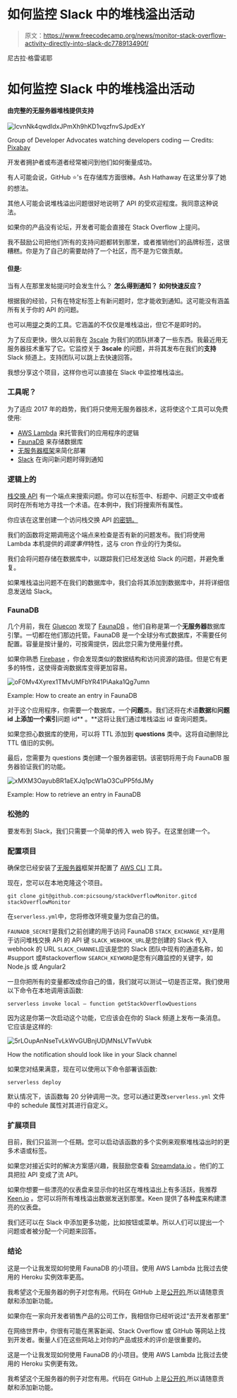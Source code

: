 # 如何监控 Slack 中的堆栈溢出活动

> 原文：<https://www.freecodecamp.org/news/monitor-stack-overflow-activity-directly-into-slack-dc778913490f/>

尼古拉·格雷诺耶

# 如何监控 Slack 中的堆栈溢出活动

#### 由完整的无服务器堆栈提供支持

![lcvnNk4qwdIdxJPmXh9hKD1vqzfnvSJpdExY](img/f4508f0009ba5efd83bcd55cd6555485.png)

Group of Developer Advocates watching developers coding — Credits: [Pixabay](https://pixabay.com/en/meerkat-snout-baby-mammal-guard-275967/)

开发者拥护者或布道者经常被问到他们如何衡量成功。

有人可能会说，GitHub ⭐️'s 在存储库方面很棒。Ash Hathaway 在这里分享了她的想法。

其他人可能会说堆栈溢出问题很好地说明了 API 的受欢迎程度。我同意这种说法。

如果你的产品没有论坛，开发者可能会直接在 Stack Overflow 上提问。

我不鼓励公司把他们所有的支持问题都转到那里，或者推销他们的品牌标签，这很糟糕。你是为了自己的需要劫持了一个社区，而不是为它做贡献。

#### 但是:

当有人在那里发帖提问时会发生什么？
**怎么得到通知？**
**如何快速反应？**

根据我的经验，只有在特定标签上有新问题时，您才能收到通知。这可能没有涵盖所有关于你的 API 的问题。

也可以用[提](http://mention.net/)之类的工具。它涵盖的不仅仅是堆栈溢出，但它不是即时的。

为了反应更快，很久以前我在 [3scale](http://3scale.net/) 为我们的团队拼凑了一些东西。我最近用无服务器技术重写了它。它监控关于 **3scale** 的问题，并将其发布在我们的**支持** Slack 频道上。支持团队可以跳上去快速回答。

我想分享这个项目，这样你也可以直接在 Slack 中监控堆栈溢出。

### 工具呢？

为了适应 2017 年的趋势，我们将只使用无服务器技术，这将使这个工具可以免费使用:
- [AWS Lambda](https://aws.amazon.com/lambda/) 来托管我们的应用程序的逻辑
- [FaunaDB](http://faunadb.com) 来存储数据库
- [无服务器框架](http://serverless.com)来简化部署
- [Slack](http://slack.com) 在询问新问题时得到通知

### 逻辑上的

[栈交换 API](https://api.stackexchange.com/docs) 有一个端点来搜索问题。你可以在标签中、标题中、问题正文中或者同时在所有地方寻找一个术语。在本例中，我们将搜索所有属性。

你应该在这里创建一个访问栈交换 API [的密钥。](https://stackapps.com/apps/oauth/register)

我们的函数将定期调用这个端点来检查是否有新的问题发布。我们将使用 Lambda 本机提供的*调度事件*特性，这与 cron 作业的行为类似。

我们会将问题存储在数据库中，以跟踪我们已经发送给 Slack 的问题，并避免重复。

如果堆栈溢出问题不在我们的数据库中，我们会将其添加到数据库中，并将详细信息发送给 Slack。

### FaunaDB

几个月前，我在 [Gluecon](http://gluecon.com) 发现了 [FaunaDB](http://faunadb.com) 。他们自称是第一个**无服务器**数据库引擎。一切都在他们那边托管。FaunaDB 是一个全球分布式数据库，不需要任何配置。容量是按计量的，可按需提供，因此您只需为使用量付费。

如果你熟悉 [Firebase](http://firebase.com) ，你会发现类似的数据结构和访问资源的路径。但是它有更多的特性，这使得查询数据库变得更加容易。

![oF0Mv4Xyrex1TMvUMFbYR41PiAaka1Qg7umn](img/109cf8e70d5deb83434ad8bb97681a8c.png)

Example: How to create an entry in FaunaDB

对于这个应用程序，你需要一个数据库，一个**问题**类。我们还将在术语**数据**和**问题 id 上添加一个索引**问题 id** 。**这将让我们通过堆栈溢出 id 查询问题类。

如果您担心数据库的使用，可以将 TTL 添加到 **questions** 类中。这将自动删除比 TTL 值旧的实例。

最后，您需要为 questions 类创建一个服务器密钥。该密钥将用于向 FaunaDB 服务器验证我们的功能。

![xMXM3OayubBR1aEXJq1pcW1aO3CuPP5fdJMy](img/fa3faaf041f9ca23fa5198e1841c1b42.png)

Example: How to retrieve an entry in FaunaDB

### 松弛的

要发布到 Slack，我们只需要一个简单的传入 web 钩子。在这里创建一个。

### 配置项目

确保您已经安装了[无服务器](http://serverless.com)框架并配置了 [AWS CLI](https://aws.amazon.com/cli/) 工具。

现在，您可以在本地克隆这个项目。

```
git clone git@github.com:picsoung/stackOverflowMonitor.gitcd stackOverflowMonitor
```

在`serverless.yml`中，您将修改环境变量为您自己的值。

`FAUNADB_SECRET`是我们之前创建的用于访问 FaunaDB
`STACK_EXCHANGE_KEY`是用于访问堆栈交换 API 的 API 键
`SLACK_WEBHOOK_URL`是您创建的 Slack 传入 webhook 的 URL
`SLACK_CHANNEL`应该是您的 Slack 团队中现有的通道名称，如#support 或#stackoverflow
`SEARCH_KEYWORD`是您有兴趣监控的关键字，如 Node.js 或 Angular2

一旦你把所有的变量都改成你自己的值，我们就可以测试一切是否正常。我们使用以下命令在本地调用该函数:

```
serverless invoke local — function getStackOverflowQuestions
```

因为这是你第一次启动这个功能，它应该会在你的 Slack 频道上发布一条消息。它应该是这样的:

![5rLOupAnNseTvLkWvGUBnjUDjMNsLVTwVubk](img/e26e90bb03902cbc308a87818b402c52.png)

How the notification should look like in your Slack channel

如果您对结果满意，现在可以使用以下命令部署该函数:

```
serverless deploy
```

默认情况下，该函数每 20 分钟调用一次。您可以通过更改`serverless.yml` 文件中的 schedule 属性对其进行自定义。

### 扩展项目

目前，我们只监测一个任期。您可以启动该函数的多个实例来观察堆栈溢出时的更多术语或标签。

如果您对接近实时的解决方案感兴趣，我鼓励您查看 [Streamdata.io](http://streamdata.io/) 。他们的工具把拉 API 变成了流 API。

如果你想要一些漂亮的仪表盘来显示你的社区在堆栈溢出上有多活跃，我推荐 [Keen.io](http://keen.io/) 。您可以将所有堆栈溢出数据发送到那里。Keen 提供了各种[库](https://keen.github.io/dashboards/)来构建漂亮的仪表盘。

我们还可以在 Slack 中添加更多功能，比如按钮或菜单。所以人们可以提出一个问题或者被分配一个问题来回答。

### 结论

这是一个让我发现如何使用 FaunaDB 的小项目。使用 AWS Lambda 比我过去使用的 Heroku 实例效率更高。

我希望这个无服务器的例子对您有用。代码在 GitHub 上是[公开的](https://github.com/picsoung/stackoverflowmonitor),所以请随意贡献和添加新功能。

如果你在一家向开发者销售产品的公司工作，我相信你已经听说过“去开发者那里”

在网络世界中，你很有可能在黑客新闻、Stack Overflow 或 GitHub 等网站上找到开发者。衡量人们在这些网站上对你的产品或技术的评价是很重要的。

这是一个让我发现如何使用 FaunaDB 的小项目。使用 AWS Lambda 比我过去使用的 Heroku 实例更有效。

我希望这个无服务器的例子对您有用。代码在 GitHub 上是[公开的](https://github.com/picsoung/stackoverflowmonitor),所以请随意贡献和添加新功能。